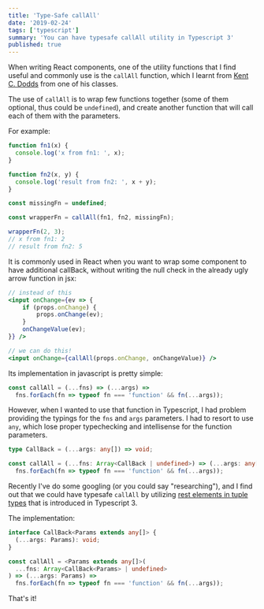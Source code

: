 ```yaml
---
title: 'Type-Safe callAll'
date: '2019-02-24'
tags: ['typescript']
summary: 'You can have typesafe callAll utility in Typescript 3'
published: true
---
```


When writing React components, one of the utility functions that I find useful and commonly use is the `callAll` function, which I learnt from [Kent C. Dodds][kentcdodds] from one of his classes.

The use of `callAll` is to wrap few functions together (some of them optional, thus could be `undefined`), and create another function that will call each of them with the parameters.

For example:

```javascript
function fn1(x) {
  console.log('x from fn1: ', x);
}

function fn2(x, y) {
  console.log('result from fn2: ', x + y);
}

const missingFn = undefined;

const wrapperFn = callAll(fn1, fn2, missingFn);

wrapperFn(2, 3);
// x from fn1: 2
// result from fn2: 5
```

It is commonly used in React when you want to wrap some component to have additional callBack, without writing the null check in the already ugly arrow function in jsx:

```jsx
// instead of this
<input onChange={ev => {
    if (props.onChange) {
        props.onChange(ev);
    }
    onChangeValue(ev);
}} />

// we can do this!
<input onChange={callAll(props.onChange, onChangeValue)} />
```

Its implementation in javascript is pretty simple:

```js live
const callAll = (...fns) => (...args) =>
  fns.forEach(fn => typeof fn === 'function' && fn(...args));
```

However, when I wanted to use that function in Typescript, I had problem providing the typings for the `fns` and `args` parameters. I had to resort to use `any`, which lose proper typechecking and intellisense for the function parameters.

```typescript
type CallBack = (...args: any[]) => void;

const callAll = (...fns: Array<CallBack | undefined>) => (...args: any[]) =>
  fns.forEach(fn => typeof fn === 'function' && fn(...args));
```

Recently I've do some googling (or you could say "researching"), and I find out that we could have typesafe `callAll` by utilizing [rest elements in tuple types][rest-tuple-types] that is introduced in Typescript 3.

The implementation:

```typescript
interface CallBack<Params extends any[]> {
  (...args: Params): void;
}

const callAll = <Params extends any[]>(
  ...fns: Array<CallBack<Params> | undefined>
) => (...args: Params) =>
  fns.forEach(fn => typeof fn === 'function' && fn(...args));
```

That's it!

[kentcdodds]: https://kentcdodds.com/
[rest-tuple-types]: https://www.typescriptlang.org/docs/handbook/release-notes/typescript-3-0.html#rest-elements-in-tuple-types
